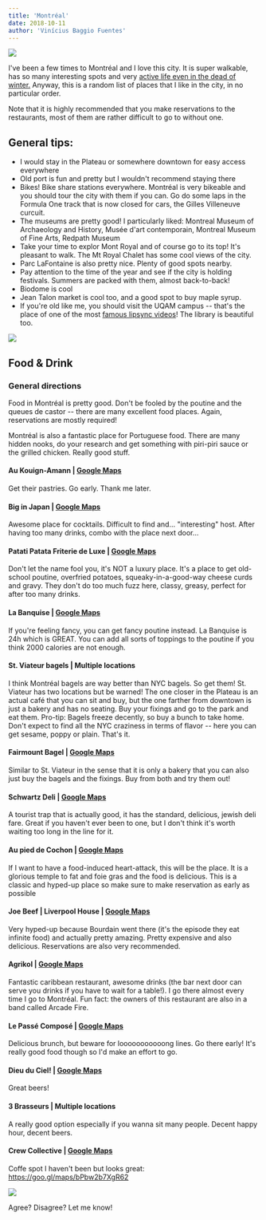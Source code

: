 ```yaml
---
title: 'Montréal'
date: 2018-10-11
author: 'Vinícius Baggio Fuentes'
---
```


![](./images/mtl1.jpg)

I've been a few times to Montréal and I love this city. It is super walkable, has so many
interesting spots and very [active life even in the dead of winter.](http://igloofest.ca/en/) Anyway, this is a random list of places that I like in the city, in no particular order.

Note that it is highly recommended that you make reservations to the restaurants, most of them are rather difficult to go to without one.

## General tips:

- I would stay in the Plateau or somewhere downtown for easy access everywhere
- Old port is fun and pretty but I wouldn't recommend staying there
- Bikes! Bike share stations everywhere. Montréal is very bikeable and you should tour the city with them if you can. Go do some laps in the Formula One track that is now closed for cars, the Gilles Villeneuve curcuit.
- The museums are pretty good! I particularly liked: Montreal Museum of Archaeology and History, Musée d'art contemporain, Montreal Museum of Fine Arts, Redpath Museum
- Take your time to explor Mont Royal and of course go to its top! It's pleasant to walk. The Mt Royal Chalet has some cool views of the city.
- Parc LaFontaine is also pretty nice. Plenty of good spots nearby.
- Pay attention to the time of the year and see if the city is holding festivals. Summers are packed with them, almost back-to-back!
- Biodome is cool
- Jean Talon market is cool too, and a good spot to buy maple syrup.
- If you're old like me, you should visit the UQAM campus -- that's the place of one of the most [famous lipsync videos](https://www.youtube.com/watch?v=-zcOFN_VBVo)! The library is beautiful too.

![](./images/mtl2.jpg)

## Food & Drink

### General directions

Food in Montréal is pretty good. Don't be fooled by the poutine and the queues de castor -- there are many excellent food places. Again, reservations are mostly required!

Montréal is also a fantastic place for Portuguese food. There are many hidden nooks, do your research and get something with piri-piri sauce or the grilled chicken. Really good stuff.

#### Au Kouign-Amann | [Google Maps](https://goo.gl/maps/VDwn3FRw4Dz)

Get their pastries. Go early. Thank me later.

#### Big in Japan | [Google Maps](https://goo.gl/maps/3TerY3mS3n42)

Awesome place for cocktails. Difficult to find and... "interesting" host. After having too many drinks, combo with the place next door...

#### Patati Patata Friterie de Luxe | [Google Maps](https://goo.gl/maps/eSrymtNxxdB2)

Don't let the name fool you, it's NOT a luxury place. It's a place to get old-school poutine, overfried potatoes, squeaky-in-a-good-way cheese curds and gravy. They don't do too much fuzz here, classy, greasy, perfect for after too many drinks.

#### La Banquise | [Google Maps](https://goo.gl/maps/vegBfBnnSFQ2)

If you're feeling fancy, you can get fancy poutine instead. La Banquise is 24h which is GREAT. You can add all sorts of toppings to the poutine if you think 2000 calories are not enough.

#### St. Viateur bagels | Multiple locations

I think Montréal bagels are way better than NYC bagels. So get them! St. Viateur has two locations but be warned! The one closer in the Plateau is an actual café that you can sit and buy, but the one farther from downtown is just a bakery and has no seating. Buy your fixings and go to the park and eat them. Pro-tip: Bagels freeze decently, so buy a bunch to take home. Don't expect to find all the NYC craziness in terms of flavor -- here you can get sesame, poppy or plain. That's it.

#### Fairmount Bagel | [Google Maps](https://goo.gl/maps/tVEJ3TB7QGT2)

Similar to St. Viateur in the sense that it is only a bakery that you can also just buy the bagels and the fixings. Buy from both and try them out!

#### Schwartz Deli | [Google Maps](https://goo.gl/maps/K3Lgq91yPhm)

A tourist trap that is actually good, it has the standard, delicious, jewish deli fare. Great if you haven't ever been to one, but I don't think it's worth waiting too long in the line for it.

#### Au pied de Cochon | [Google Maps](https://goo.gl/maps/bVkjr2bxvbK2)

If I want to have a food-induced heart-attack, this will be the place. It is a glorious temple to fat and foie gras and the food is delicious. This is a classic and hyped-up place so make sure to make reservation as early as possible

#### Joe Beef | Liverpool House | [Google Maps](https://goo.gl/maps/q3paeNh5wHJ2)

Very hyped-up because Bourdain went there (it's the episode they eat infinite food) and actually pretty amazing. Pretty expensive and also delicious. Reservations are also very recommended.

#### Agrikol | [Google Maps](https://goo.gl/maps/hgkFhrQ5dwo)

Fantastic caribbean restaurant, awesome drinks (the bar next door can serve you drinks if you have to wait for a table!). I go there almost every time I go to Montréal. Fun fact: the owners of this restaurant are also in a band called Arcade Fire.

#### Le Passé Composé | [Google Maps](https://goo.gl/maps/Sjx6AKHngVH2)

Delicious brunch, but beware for looooooooooong lines. Go there early! It's really good food though so I'd make an effort to go.

#### Dieu du Ciel! | [Google Maps](https://goo.gl/maps/DQ3rCfvvMjC2)

Great beers!

#### 3 Brasseurs | Multiple locations

A really good option especially if you wanna sit many people. Decent happy hour, decent beers.

#### Crew Collective | [Google Maps](https://goo.gl/maps/bPbw2b7XgR62)

Coffe spot I haven't been but looks great: https://goo.gl/maps/bPbw2b7XgR62

![](./images/mtl3.jpg)

Agree? Disagree? Let me know!

